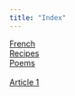 ```yaml
---
title: "Index"
---
```


[French](/fr)<br>
[Recipes](/r)<br>
[Poems](/p)<br>
<br>
[Article 1](/article1)

